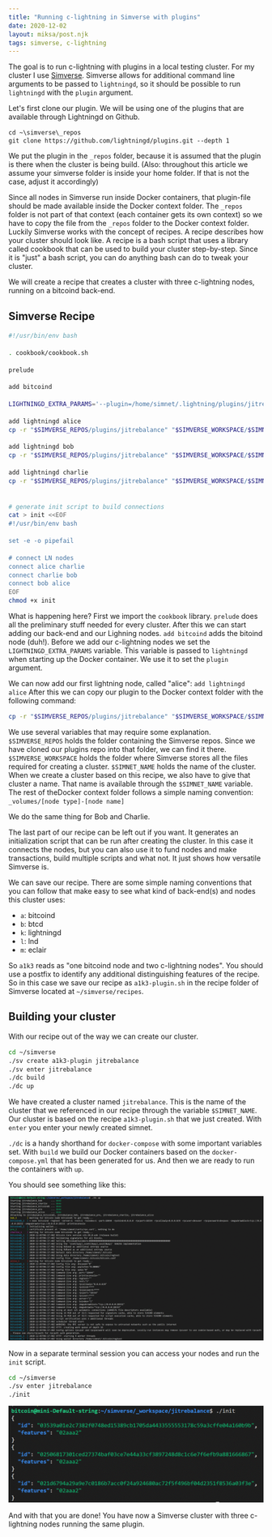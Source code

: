 ```yaml
---
title: "Running c-lightning in Simverse with plugins"
date: 2020-12-02
layout: miksa/post.njk
tags: simverse, c-lightning
---
```


The goal is to run c-lightning with plugins in a local testing cluster. For my cluster I use [Simverse](https://github.com/darwin/simverse).
Simverse allows for additional command line arguments to be passed to `lightningd`, so it should be possible to run `lightningd` with the `plugin` argument.

Let's first clone our plugin. We will be using one of the plugins that are available through Lightningd on Github.

```
cd ~\simverse\_repos
git clone https://github.com/lightningd/plugins.git --depth 1
```

We put the plugin in the `_repos` folder, because it is assumed that the plugin is there when the cluster is being build. (Also: throughout this article we assume your simverse folder is inside your home folder. If that is not the case, adjust it accordingly)

Since all nodes in Simverse run inside Docker containers, that plugin-file should be made available inside the Docker context folder. The `_repos` folder is not part of that context (each container gets its own context) so we have to copy the file from the `_repos` folder to the Docker context folder. Luckily Simverse works with the concept of recipes. A recipe describes how your cluster should look like. A recipe is a bash script that uses a library called cookbook that can be used to build your cluster step-by-step. Since it is "just" a bash script, you can do anything bash can do to tweak your cluster.

We will create a recipe that creates a cluster with three c-lightning nodes, running on a bitcoind back-end. 
<!-- more -->
## Simverse Recipe

```bash
#!/usr/bin/env bash

. cookbook/cookbook.sh

prelude

add bitcoind

LIGHTNINGD_EXTRA_PARAMS='--plugin=/home/simnet/.lightning/plugins/jitrebalance.py'

add lightningd alice
cp -r "$SIMVERSE_REPOS/plugins/jitrebalance" "$SIMVERSE_WORKSPACE/$SIMNET_NAME/_volumes/lightning-data-alice/plugins"

add lightningd bob
cp -r "$SIMVERSE_REPOS/plugins/jitrebalance" "$SIMVERSE_WORKSPACE/$SIMNET_NAME/_volumes/lightning-data-bob/plugins"

add lightningd charlie
cp -r "$SIMVERSE_REPOS/plugins/jitrebalance" "$SIMVERSE_WORKSPACE/$SIMNET_NAME/_volumes/lightning-data-charlie/plugins"


# generate init script to build connections
cat > init <<EOF
#!/usr/bin/env bash

set -e -o pipefail

# connect LN nodes
connect alice charlie
connect charlie bob
connect bob alice
EOF
chmod +x init
```

What is happening here? First we import the `cookbook` library. `prelude` does all the preliminary stuff needed for every cluster. After this we can start adding our back-end and our Lighning nodes. `add bitcoind` adds the bitoind node (duh!). Before we add our c-lightning nodes we set the `LIGHTNINGD_EXTRA_PARAMS` variable. This variable is passed to `lightningd` when starting up the Docker container. We use it to set the `plugin` argument.

We can now add our first lightning node, called "alice": `add lightningd alice`
After this we can copy our plugin to the Docker context folder with the following command:

```bash
cp -r "$SIMVERSE_REPOS/plugins/jitrebalance" "$SIMVERSE_WORKSPACE/$SIMNET_NAME/_volumes/lightning-data-alice/plugins"
```

We use several variables that may require some explanation. `$SIMVERSE_REPOS` holds the folder containing the Simverse repos. Since we have cloned our plugins repo into that folder, we can find it there. `$SIMVERSE_WORKSPACE` holds the folder where Simverse stores all the files required for creating a cluster. `$SIMNET_NAME` holds the name of the cluster. When we create a cluster based on this recipe, we also have to give that cluster a name. That name is available through the `$SIMNET_NAME` variable. The rest of theDocker context folder follows a simple naming convention: `_volumes/[node type]-[node name]`

We do the same thing for Bob and Charlie.

The last part of our recipe can be left out if you want. It generates an initialization script that can be run after creating the cluster. In this case it connects the nodes, but you can also use it to fund nodes and make transactions, build multiple scripts and what not. It just shows how versatile Simverse is.

We can save our recipe. There are some simple naming conventions that you can follow that make easy to see what kind of back-end(s) and nodes this cluster uses:

- `a`: bitcoind
- `b`: btcd
- `k`: lightningd
- `l`: lnd
- `m`: eclair

So `a1k3` reads as "one bitcoind node and two c-lightning nodes". You should use a postfix to identify any additional distinguishing features of the recipe. So in this case we save our recipe as `a1k3-plugin.sh` in the recipe folder of Simverse located at `~/simverse/recipes`.

## Building your cluster

With our recipe out of the way we can create our cluster.

```bash
cd ~/simverse
./sv create a1k3-plugin jitrebalance
./sv enter jitrebalance
./dc build
./dc up
```

We have created a cluster named `jitrebalance`. This is the name of the cluster that we referenced in our recipe through the variable `$SIMNET_NAME`. Our cluster is based on the recipe `a1k3-plugin.sh` that we just created. With `enter` you enter your newly created simnet.

`./dc` is a handy shorthand for `docker-compose` with some important variables set. With `build` we build our Docker containers based on the `docker-compose.yml` that has been generated for us. And then we are ready to run the containers with `up`.

You should see something like this:

![running Simverse](/images/simverse-up.png "Running a Simverse cluster")

Now in a separate terminal session you can access your nodes and run the `init` script.

```bash
cd ~/simverse
./sv enter jitrebalance
./init
```

![running init](/images/simverse-init.png "Running the initialization script")

And with that you are done! You have now a Simverse cluster with three c-lightning nodes running the same plugin.
